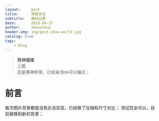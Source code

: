 ```yaml
---
layout:     post
title:      深夜测试
subtitle:   晚间记录
date:       2018-09-17
author:     sheazhang
header-img: img/post-shea-world.jpg
catalog: true
tags:
    - Blog
---
```


>**男神镇楼**  
>上图  
>还是男神好用，已经亲测ok可以展示；  

# 前言
每次图片背景都是没有办法实现，已经做了压缩和尺寸对比；
测试完全可以，目前替换到新的背景；
